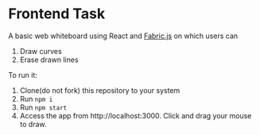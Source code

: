 # Frontend Task
A basic web whiteboard using React and [Fabric.js](http://fabricjs.com/articles/) on which users can
1. Draw curves
2. Erase drawn lines


To run it:

1. Clone(do not fork) this repository to your system
2. Run `npm i`
3. Run `npm start`
4. Access the app from http://localhost:3000. Click and drag your mouse to draw.
